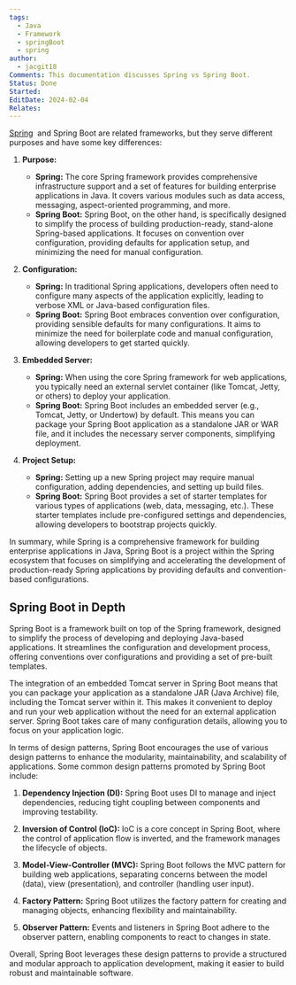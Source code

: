 ```yaml
---
tags:
  - Java
  - Framework
  - springBoot
  - spring
author:
  - jacgit18
Comments: This documentation discusses Spring vs Spring Boot.
Status: Done
Started: 
EditDate: 2024-02-04
Relates:
---
```

[Spring](https://spring.io/projects/spring-boot)  and Spring Boot are related frameworks, but they serve different purposes and have some key differences:

1. **Purpose:**
   - **Spring:** The core Spring framework provides comprehensive infrastructure support and a set of features for building enterprise applications in Java. It covers various modules such as data access, messaging, aspect-oriented programming, and more.
   - **Spring Boot:** Spring Boot, on the other hand, is specifically designed to simplify the process of building production-ready, stand-alone Spring-based applications. It focuses on convention over configuration, providing defaults for application setup, and minimizing the need for manual configuration.

2. **Configuration:**
   - **Spring:** In traditional Spring applications, developers often need to configure many aspects of the application explicitly, leading to verbose XML or Java-based configuration files.
   - **Spring Boot:** Spring Boot embraces convention over configuration, providing sensible defaults for many configurations. It aims to minimize the need for boilerplate code and manual configuration, allowing developers to get started quickly.

3. **Embedded Server:**
   - **Spring:** When using the core Spring framework for web applications, you typically need an external servlet container (like Tomcat, Jetty, or others) to deploy your application.
   - **Spring Boot:** Spring Boot includes an embedded server (e.g., Tomcat, Jetty, or Undertow) by default. This means you can package your Spring Boot application as a standalone JAR or WAR file, and it includes the necessary server components, simplifying deployment.

4. **Project Setup:**
   - **Spring:** Setting up a new Spring project may require manual configuration, adding dependencies, and setting up build files.
   - **Spring Boot:** Spring Boot provides a set of starter templates for various types of applications (web, data, messaging, etc.). These starter templates include pre-configured settings and dependencies, allowing developers to bootstrap projects quickly.

In summary, while Spring is a comprehensive framework for building enterprise applications in Java, Spring Boot is a project within the Spring ecosystem that focuses on simplifying and accelerating the development of production-ready Spring applications by providing defaults and convention-based configurations.

## Spring Boot  in Depth

Spring Boot is a framework built on top of the Spring framework, designed to simplify the process of developing and deploying Java-based applications. It streamlines the configuration and development process, offering conventions over configurations and providing a set of pre-built templates.

The integration of an embedded Tomcat server in Spring Boot means that you can package your application as a standalone JAR (Java Archive) file, including the Tomcat server within it. This makes it convenient to deploy and run your web application without the need for an external application server. Spring Boot takes care of many configuration details, allowing you to focus on your application logic.

In terms of design patterns, Spring Boot encourages the use of various design patterns to enhance the modularity, maintainability, and scalability of applications. Some common design patterns promoted by Spring Boot include:

1. **Dependency Injection (DI):** Spring Boot uses DI to manage and inject dependencies, reducing tight coupling between components and improving testability.

2. **Inversion of Control (IoC):** IoC is a core concept in Spring Boot, where the control of application flow is inverted, and the framework manages the lifecycle of objects.

3. **Model-View-Controller (MVC):** Spring Boot follows the MVC pattern for building web applications, separating concerns between the model (data), view (presentation), and controller (handling user input).

4. **Factory Pattern:** Spring Boot utilizes the factory pattern for creating and managing objects, enhancing flexibility and maintainability.

5. **Observer Pattern:** Events and listeners in Spring Boot adhere to the observer pattern, enabling components to react to changes in state.

Overall, Spring Boot leverages these design patterns to provide a structured and modular approach to application development, making it easier to build robust and maintainable software.